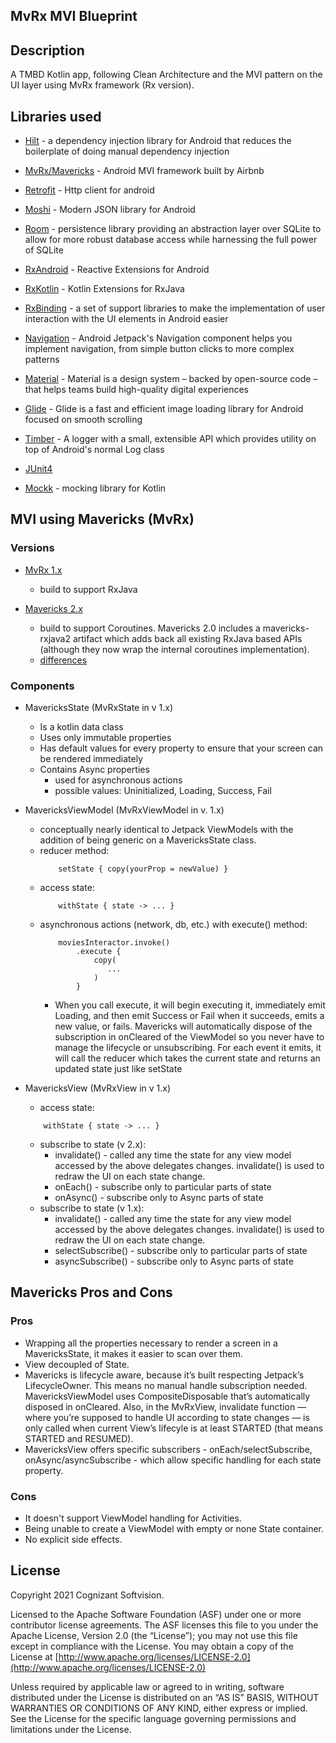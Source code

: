 ## MvRx MVI Blueprint


Description
------------------------

A TMBD Kotlin app, following Clean Architecture and the MVI pattern on the UI layer using MvRx framework (Rx version).


Libraries used
------------------------

* [Hilt](https://dagger.dev/hilt/) - a dependency injection library for Android that reduces the boilerplate of doing manual dependency injection

* [MvRx/Mavericks](https://github.com/airbnb/mavericks) - Android MVI framework built by Airbnb

* [Retrofit](https://square.github.io/retrofit/) - Http client for android

* [Moshi](https://github.com/square/moshi) - Modern JSON library for Android

* [Room](https://developer.android.com/jetpack/androidx/releases/room) - persistence library providing an abstraction layer over SQLite to allow for more robust database access while harnessing the full power of SQLite

* [RxAndroid](https://github.com/ReactiveX/RxAndroid) - Reactive Extensions for Android

* [RxKotlin](https://github.com/ReactiveX/RxKotlin) - Kotlin Extensions for RxJava

* [RxBinding](https://github.com/JakeWharton/RxBinding) - a set of support libraries to make the implementation of user interaction with the UI elements in Android easier

* [Navigation](https://developer.android.com/guide/navigation/navigation-getting-started) - Android Jetpack's Navigation component helps you implement navigation, from simple button clicks to more complex patterns

* [Material](https://material.io/develop/android/docs/getting-started) - Material is a design system – backed by open-source code – that helps teams build high-quality digital experiences

* [Glide](https://bumptech.github.io/glide/) - Glide is a fast and efficient image loading library for Android focused on smooth scrolling

* [Timber](https://github.com/JakeWharton/timber) - A logger with a small, extensible API which provides utility on top of Android's normal Log class

* [JUnit4](https://junit.org/junit4/)

* [Mockk](https://mockk.io/) - mocking library for Kotlin


MVI using Mavericks (MvRx)
------------------------

### Versions

* [MvRx 1.x](https://github.com/airbnb/mavericks/wiki)  
    - build to support RxJava


* [Mavericks 2.x](https://airbnb.io/mavericks/#/) 
    - build to support Coroutines. Mavericks 2.0 includes a mavericks-rxjava2 artifact which adds back all existing RxJava based APIs (although they now wrap the internal coroutines implementation).
    - [differences](https://airbnb.io/mavericks/#/new-2x)

### Components

* MavericksState (MvRxState in v 1.x)
    - Is a kotlin data class
    - Uses only immutable properties
    - Has default values for every property to ensure that your screen can be rendered immediately
    - Contains Async properties 
        - used for asynchronous actions
        - possible values: Uninitialized, Loading, Success, Fail


* MavericksViewModel (MvRxViewModel in v. 1.x)
    - conceptually nearly identical to Jetpack ViewModels with the addition of being generic on a MavericksState class.
    - reducer method: 
        ```
            setState { copy(yourProp = newValue) } 
        ```
    - access state:
        ```
            withState { state -> ... }
        ```
    - asynchronous actions (network, db, etc.) with execute() method:
        ```
            moviesInteractor.invoke()
                .execute {
                    copy(
                       ...
                    )
                }
        ```
         - When you call execute, it will begin executing it, immediately emit Loading, and then emit Success or Fail when it succeeds, emits a new value, or fails.
           Mavericks will automatically dispose of the subscription in onCleared of the ViewModel so you never have to manage the lifecycle or unsubscribing.
           For each event it emits, it will call the reducer which takes the current state and returns an updated state just like setState


* MavericksView (MvRxView in v 1.x)
    - access state:
    ```
        withState { state -> ... }
    ```
    - subscribe to state (v 2.x):
        - invalidate() - called any time the state for any view model accessed by the above delegates changes. invalidate() is used to redraw the UI on each state change.
        - onEach() - subscribe only to particular parts of state
        - onAsync() - subscribe only to Async parts of state
    - subscribe to state (v 1.x):
        - invalidate() - called any time the state for any view model accessed by the above delegates changes. invalidate() is used to redraw the UI on each state change.
        - selectSubscribe() - subscribe only to particular parts of state
        - asyncSubscribe() - subscribe only to Async parts of state


Mavericks Pros and Cons
------------------------

### Pros
* Wrapping all the properties necessary to render a screen in a MavericksState, it makes it easier to scan over them.
* View decoupled of State.
* Mavericks is lifecycle aware, because it’s built respecting Jetpack’s LifecycleOwner. This means no manual handle subscription needed. MavericksViewModel uses CompositeDisposable that’s automatically disposed in onCleared. Also, in the MvRxView, invalidate function — where you’re supposed to handle UI according to state changes — is only called when current View’s lifecyle is at least STARTED (that means STARTED and RESUMED).
* MavericksView offers specific subscribers - onEach/selectSubscribe, onAsync/asyncSubscribe - which allow specific handling for each state property.

### Cons
* It doesn't support ViewModel handling for Activities.
* Being unable to create a ViewModel with empty or none State container.
* No explicit side effects.


License
-------
Copyright 2021 Cognizant Softvision.

Licensed to the Apache Software Foundation (ASF) under one or more contributor license agreements. The ASF licenses this file to you under the Apache License, Version 2.0 (the “License”); you may not
use this file except in compliance with the License. You may obtain a copy of
the License at [http://www.apache.org/licenses/LICENSE-2.0](http://www.apache.org/licenses/LICENSE-2.0)

Unless required by applicable law or agreed to in writing, software
distributed under the License is distributed on an “AS IS” BASIS, WITHOUT
WARRANTIES OR CONDITIONS OF ANY KIND, either express or implied. See the
License for the specific language governing permissions and limitations under the License.